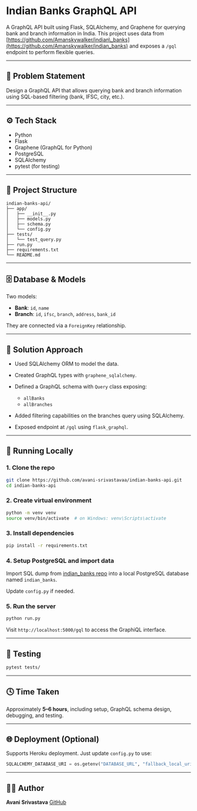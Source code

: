 # Indian Banks GraphQL API

A GraphQL API built using Flask, SQLAlchemy, and Graphene for querying bank and branch information in India. This project uses data from [https://github.com/Amanskywalker/indian\_banks](https://github.com/Amanskywalker/indian_banks) and exposes a `/gql` endpoint to perform flexible queries.

---

## 📌 Problem Statement

Design a GraphQL API that allows querying bank and branch information using SQL-based filtering (bank, IFSC, city, etc.).

---

## ⚙️ Tech Stack

* Python
* Flask
* Graphene (GraphQL for Python)
* PostgreSQL
* SQLAlchemy
* pytest (for testing)

---

## 📁 Project Structure

```
indian-banks-api/
├── app/
│   ├── __init__.py
│   ├── models.py
│   ├── schema.py
│   └── config.py
├── tests/
│   └── test_query.py
├── run.py
├── requirements.txt
└── README.md
```

---

## 🗄️ Database & Models

Two models:

* **Bank**: `id`, `name`
* **Branch**: `id`, `ifsc`, `branch`, `address`, `bank_id`

They are connected via a `ForeignKey` relationship.

---

## 🧠 Solution Approach

* Used SQLAlchemy ORM to model the data.
* Created GraphQL types with `graphene_sqlalchemy`.
* Defined a GraphQL schema with `Query` class exposing:

  * `allBanks`
  * `allBranches`
* Added filtering capabilities on the branches query using SQLAlchemy.
* Exposed endpoint at `/gql` using `flask_graphql`.

---

## 🚀 Running Locally

### 1. Clone the repo

```bash
git clone https://github.com/avani-srivastavaa/indian-banks-api.git
cd indian-banks-api
```

### 2. Create virtual environment

```bash
python -m venv venv
source venv/bin/activate  # on Windows: venv\Scripts\activate
```

### 3. Install dependencies

```bash
pip install -r requirements.txt
```

### 4. Setup PostgreSQL and import data

Import SQL dump from [indian\_banks repo](https://github.com/Amanskywalker/indian_banks) into a local PostgreSQL database named `indian_banks`.

Update `config.py` if needed.

### 5. Run the server

```bash
python run.py
```

Visit `http://localhost:5000/gql` to access the GraphiQL interface.

---

## 🧪 Testing

```bash
pytest tests/
```

---

## 🕓 Time Taken

Approximately **5–6 hours**, including setup, GraphQL schema design, debugging, and testing.

---

## 🌐 Deployment (Optional)

Supports Heroku deployment. Just update `config.py` to use:

```python
SQLALCHEMY_DATABASE_URI = os.getenv("DATABASE_URL", "fallback_local_uri").replace("postgres://", "postgresql://")
```

---

## 👩‍💻 Author

**Avani Srivastava**
[GitHub](https://github.com/avani-srivastavaa)
